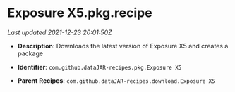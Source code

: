 # Exposure X5.pkg.recipe

_Last updated 2021-12-23 20:01:50Z_

- **Description**: Downloads the latest version of Exposure X5 and creates a package

- **Identifier**: `com.github.dataJAR-recipes.pkg.Exposure X5`

- **Parent Recipes**: `com.github.dataJAR-recipes.download.Exposure X5`
